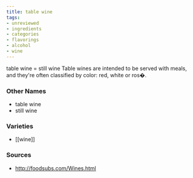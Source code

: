 ```yaml
---
title: table wine
tags:
- unreviewed
- ingredients
- categories
- flavorings
- alcohol
- wine
---
```

table wine = still wine Table wines are intended to be served with meals, and they're often classified by color: red, white or ros�.

### Other Names

* table wine
* still wine

### Varieties

* [[wine]]

### Sources
* http://foodsubs.com/Wines.html
